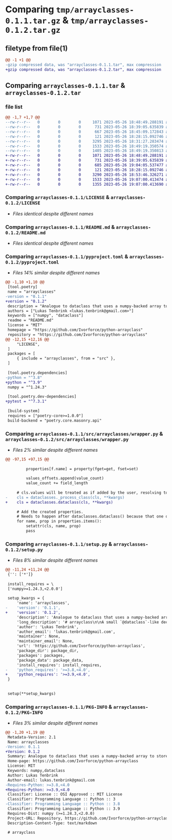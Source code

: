 # Comparing `tmp/arrayclasses-0.1.1.tar.gz` & `tmp/arrayclasses-0.1.2.tar.gz`

## filetype from file(1)

```diff
@@ -1 +1 @@
-gzip compressed data, was "arrayclasses-0.1.1.tar", max compression
+gzip compressed data, was "arrayclasses-0.1.2.tar", max compression
```

## Comparing `arrayclasses-0.1.1.tar` & `arrayclasses-0.1.2.tar`

### file list

```diff
@@ -1,7 +1,7 @@
--rw-r--r--   0        0        0     1071 2023-05-26 18:48:49.288191 arrayclasses-0.1.1/LICENSE
--rw-r--r--   0        0        0      731 2023-05-26 18:39:05.635839 arrayclasses-0.1.1/README.md
--rw-r--r--   0        0        0      667 2023-05-26 18:45:09.172843 arrayclasses-0.1.1/pyproject.toml
--rw-r--r--   0        0        0      121 2023-05-26 18:28:15.092746 arrayclasses-0.1.1/src/arrayclasses/__init__.py
--rw-r--r--   0        0        0     3295 2023-05-26 18:31:27.283474 arrayclasses-0.1.1/src/arrayclasses/wrapper.py
--rw-r--r--   0        0        0     1533 2023-05-26 18:49:19.350574 arrayclasses-0.1.1/setup.py
--rw-r--r--   0        0        0     1405 2023-05-26 18:49:19.350813 arrayclasses-0.1.1/PKG-INFO
+-rw-r--r--   0        0        0     1071 2023-05-26 18:48:49.288191 arrayclasses-0.1.2/LICENSE
+-rw-r--r--   0        0        0      731 2023-05-26 18:39:05.635839 arrayclasses-0.1.2/README.md
+-rw-r--r--   0        0        0      685 2023-05-26 19:04:05.537477 arrayclasses-0.1.2/pyproject.toml
+-rw-r--r--   0        0        0      121 2023-05-26 18:28:15.092746 arrayclasses-0.1.2/src/arrayclasses/__init__.py
+-rw-r--r--   0        0        0     3290 2023-05-26 18:53:46.326271 arrayclasses-0.1.2/src/arrayclasses/wrapper.py
+-rw-r--r--   0        0        0     1533 2023-05-26 19:07:00.413474 arrayclasses-0.1.2/setup.py
+-rw-r--r--   0        0        0     1355 2023-05-26 19:07:00.413690 arrayclasses-0.1.2/PKG-INFO
```

### Comparing `arrayclasses-0.1.1/LICENSE` & `arrayclasses-0.1.2/LICENSE`

 * *Files identical despite different names*

### Comparing `arrayclasses-0.1.1/README.md` & `arrayclasses-0.1.2/README.md`

 * *Files identical despite different names*

### Comparing `arrayclasses-0.1.1/pyproject.toml` & `arrayclasses-0.1.2/pyproject.toml`

 * *Files 14% similar despite different names*

```diff
@@ -1,10 +1,10 @@
 [tool.poetry]
 name = "arrayclasses"
-version = "0.1.1"
+version = "0.1.2"
 description = "Analogue to dataclass that uses a numpy-backed array to store values."
 authors = ["Lukas Tenbrink <lukas.tenbrink@gmail.com>"]
 keywords = ["numpy", "dataclass"]
 readme = "README.md"
 license = "MIT"
 homepage = "https://github.com/Ivorforce/python-arrayclass"
 repository = "https://github.com/Ivorforce/python-arrayclass"
@@ -12,15 +12,16 @@
     "LICENSE",
 ]
 packages = [
     { include = "arrayclasses", from = "src" },
 ]
 
 [tool.poetry.dependencies]
-python = "^3.8"
+python = "^3.9"
 numpy = "^1.24.3"
 
 [tool.poetry.dev-dependencies]
+pytest = "^7.3.1"
 
 [build-system]
 requires = ["poetry-core>=1.0.0"]
 build-backend = "poetry.core.masonry.api"
```

### Comparing `arrayclasses-0.1.1/src/arrayclasses/wrapper.py` & `arrayclasses-0.1.2/src/arrayclasses/wrapper.py`

 * *Files 2% similar despite different names*

```diff
@@ -97,15 +97,15 @@
 
         properties[f.name] = property(fget=get, fset=set)
 
         values_offsets.append(value_count)
         value_count += field_length
 
     # cls.values will be treated as if added by the user, resolving to a field
-    cls = dataclasses._process_class(cls, **kwargs)
+    cls = dataclasses.dataclass(cls, **kwargs)
 
     # Add the created properties.
     # Needs to happen after dataclasses.dataclass() because that one queries the assignments (field() or defaults)
     for name, prop in properties.items():
         setattr(cls, name, prop)
         pass
```

### Comparing `arrayclasses-0.1.1/setup.py` & `arrayclasses-0.1.2/setup.py`

 * *Files 8% similar despite different names*

```diff
@@ -11,24 +11,24 @@
 {'': ['*']}
 
 install_requires = \
 ['numpy>=1.24.3,<2.0.0']
 
 setup_kwargs = {
     'name': 'arrayclasses',
-    'version': '0.1.1',
+    'version': '0.1.2',
     'description': 'Analogue to dataclass that uses a numpy-backed array to store values.',
     'long_description': '# arrayclass\n\nA small `@dataclass`-like decorator for python classes. The class will store its values in a single contiguous [numpy](https://numpy.org) array. It can also be converted to and from plain numpy arrays.\n\n## Installation\n\n`poetry add dataclasses` or `pip install dataclasses`\n\n## Usage\n\n```py\nimport arrayclasses\n\n@arrayclasses.arrayclass\nclass State:\n    x: float\n    y: tuple[float, float]\n    z: float\n\n# Object creation\nstate = State(x=5, y=(0, 1), z=0)\nprint(np.x)  # Prints 5.0\nprint(np.y)  # Prints np.array([0.0, 1.0])\nstate.y = 2.0\nprint(np.y)  # Prints np.array([2.0, 2.0])\n\n# Array conversion.\nstate = arrayclasses.from_array((5, 0, 1, 0))\nprint(np.array(state))  # prints np.array([5.0, 0.0, 1.0, 0.0])\n```\n',
     'author': 'Lukas Tenbrink',
     'author_email': 'lukas.tenbrink@gmail.com',
     'maintainer': None,
     'maintainer_email': None,
     'url': 'https://github.com/Ivorforce/python-arrayclass',
     'package_dir': package_dir,
     'packages': packages,
     'package_data': package_data,
     'install_requires': install_requires,
-    'python_requires': '>=3.8,<4.0',
+    'python_requires': '>=3.9,<4.0',
 }
 
 
 setup(**setup_kwargs)
```

### Comparing `arrayclasses-0.1.1/PKG-INFO` & `arrayclasses-0.1.2/PKG-INFO`

 * *Files 3% similar despite different names*

```diff
@@ -1,20 +1,19 @@
 Metadata-Version: 2.1
 Name: arrayclasses
-Version: 0.1.1
+Version: 0.1.2
 Summary: Analogue to dataclass that uses a numpy-backed array to store values.
 Home-page: https://github.com/Ivorforce/python-arrayclass
 License: MIT
 Keywords: numpy,dataclass
 Author: Lukas Tenbrink
 Author-email: lukas.tenbrink@gmail.com
-Requires-Python: >=3.8,<4.0
+Requires-Python: >=3.9,<4.0
 Classifier: License :: OSI Approved :: MIT License
 Classifier: Programming Language :: Python :: 3
-Classifier: Programming Language :: Python :: 3.8
 Classifier: Programming Language :: Python :: 3.9
 Requires-Dist: numpy (>=1.24.3,<2.0.0)
 Project-URL: Repository, https://github.com/Ivorforce/python-arrayclass
 Description-Content-Type: text/markdown
 
 # arrayclass
```

